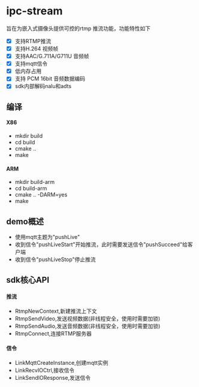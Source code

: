 # ipc-stream
旨在为嵌入式摄像头提供可控的rtmp 推流功能，功能特性如下
- [x] 支持RTMP推流
- [x] 支持H.264 视频帧
- [x] 支持AAC/G.711A/G711U 音频帧
- [x] 支持mqtt信令
- [x] 低内存占用
- [x] 支持 PCM 16bit 音频数据编码
- [x] sdk内部解码nalu和adts

## 编译

#### X86
- mkdir build
- cd build
- cmake ..
- make

#### ARM
- mkdir build-arm
- cd build-arm
- cmake .. -DARM=yes
- make

## demo概述
- 使用mqtt主题为"pushLive"
- 收到信令"pushLiveStart"开始推流，此时需要发送信令"pushSucceed"给客户端
- 收到信令"pushLiveStop"停止推流

## sdk核心API
#### 推流
- RtmpNewContext,新建推流上下文
- RtmpSendVideo,发送视频数据(非线程安全，使用时需要加锁)
- RtmpSendAudio,发送音频数据(非线程安全，使用时需要加锁)
- RtmpConnect,连接RTMP服务器

#### 信令
- LinkMqttCreateInstance,创建mqtt实例
- LinkRecvIOCtrl,接收信令
- LinkSendIOResponse,发送信令
